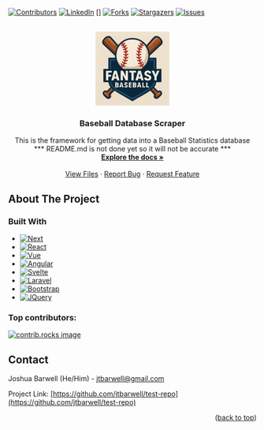 <!-- Improved compatibility of back to top link: See: https://github.com/othneildrew/Best-README-Template/pull/73 -->
<a id="readme-top"></a>
<!--
*** Thanks for checking out the Best-README-Template. If you have a suggestion
*** that would make this better, please fork the repo and create a pull request
*** or simply open an issue with the tag "enhancement".
*** Don't forget to give the project a star!
*** Thanks again! Now go create something AMAZING! :D
-->



<!-- PROJECT SHIELDS -->
<!--
*** I'm using markdown "reference style" links for readability.
*** Reference links are enclosed in brackets [ ] instead of parentheses ( ).
*** See the bottom of this document for the declaration of the reference variables
*** for contributors-url, forks-url, etc. This is an optional, concise syntax you may use.
*** https://www.markdownguide.org/basic-syntax/#reference-style-links
-->
[![Contributors][contributors-shield]][contributors-url]
[![LinkedIn][linkedin-shield]][linkedin-url]
[]
[![Forks][forks-shield]][forks-url]
[![Stargazers][stars-shield]][stars-url]
[![Issues][issues-shield]][issues-url]



<!-- PROJECT LOGO -->
<br />
<div align="center">
  <a href="https://github.com/jtbarwell/test-repo">
    <img src="images/Fantasy Baseball.png" alt="Logo" width="150" height="150">
  </a>

<h3 align="center">Baseball Database Scraper</h3>

  <p align="center">
    This is the framework for getting data into a Baseball Statistics database <br />
    *** README.md is not done yet so it will not be accurate ***
    <br />
    <a href="https://github.com/jtbarwell/test-repo"><strong>Explore the docs »</strong></a>
    <br />
    <br />
    <a href="https://github.com/jtbarwell/test-repo">View Files</a>
    &middot;
    <a href="https://github.com/jtbarwell/test-repo/issues/new?labels=bug&template=bug-report---.md">Report Bug</a>
    &middot;
    <a href="https://github.com/jtbarwell/test-repo/issues/new?labels=enhancement&template=feature-request---.md">Request Feature</a>
  </p>
</div>



<!-- TABLE OF CONTENTS -->
<!-- <details>
  <summary>Table of Contents</summary>
  <ol>
    <li>
      <a href="#about-the-project">About The Project</a>
      <ul>
        <li><a href="#built-with">Built With</a></li>
      </ul>
    </li>
    <li>
      <a href="#getting-started">Getting Started</a>
      <ul>
        <li><a href="#prerequisites">Prerequisites</a></li>
        <li><a href="#installation">Installation</a></li>
      </ul>
    </li>
    <li><a href="#usage">Usage</a></li>
    <li><a href="#roadmap">Roadmap</a></li>
    <li><a href="#contributing">Contributing</a></li>
    <li><a href="#license">License</a></li>
    <li><a href="#contact">Contact</a></li>
    <li><a href="#acknowledgments">Acknowledgments</a></li>
  </ol>
</details> -->



<!-- ABOUT THE PROJECT -->
## About The Project

<!-- [![Product Name Screen Shot][product-screenshot]](https://example.com) -->




### Built With

* [![Next][Next.js]][Next-url]
* [![React][React.js]][React-url]
* [![Vue][Vue.js]][Vue-url]
* [![Angular][Angular.io]][Angular-url]
* [![Svelte][Svelte.dev]][Svelte-url]
* [![Laravel][Laravel.com]][Laravel-url]
* [![Bootstrap][Bootstrap.com]][Bootstrap-url]
* [![JQuery][JQuery.com]][JQuery-url]



<!-- USAGE EXAMPLES -->
<!-- ## Usage

Use this space to show useful examples of how a project can be used. Additional screenshots, code examples and demos work well in this space. You may also link to more resources.

_For more examples, please refer to the [Documentation](https://example.com)_ -->

### Top contributors:

<a href="https://github.com/jtbarwell/test-repo/graphs/contributors">
  <img src="https://contrib.rocks/image?repo=jtbarwell/test-repo" alt="contrib.rocks image" />
</a>

<!-- CONTACT -->
## Contact

Joshua Barwell (He/Him) - jtbarwell@gmail.com

Project Link: [https://github.com/jtbarwell/test-repo](https://github.com/jtbarwell/test-repo)

<p align="right">(<a href="#readme-top">back to top</a>)</p>



<!-- ACKNOWLEDGMENTS -->
<!-- ## Acknowledgments

* []()
* []()
* []()

<p align="right">(<a href="#readme-top">back to top</a>)</p> -->



<!-- MARKDOWN LINKS & IMAGES -->
<!-- https://www.markdownguide.org/basic-syntax/#reference-style-links -->
[contributors-shield]: https://img.shields.io/github/contributors/jtbarwell/test-repo.svg?style=for-the-badge
[contributors-url]: https://github.com/jtbarwell/test-repo/graphs/contributors
[forks-shield]: https://img.shields.io/github/forks/jtbarwell/test-repo.svg?style=for-the-badge
[forks-url]: https://github.com/jtbarwell/test-repo/network/members
[stars-shield]: https://img.shields.io/github/stars/jtbarwell/test-repo.svg?style=for-the-badge
[stars-url]: https://github.com/jtbarwell/test-repo/stargazers
[issues-shield]: https://img.shields.io/github/issues/jtbarwell/test-repo.svg?style=for-the-badge
[issues-url]: https://github.com/jtbarwell/test-repo/issues
[license-shield]: https://img.shields.io/github/license/jtbarwell/test-repo.svg?style=for-the-badge
[license-url]: https://github.com/jtbarwell/test-repo/blob/master/LICENSE.txt
[linkedin-shield]: https://img.shields.io/badge/-LinkedIn-black.svg?style=for-the-badge&logo=linkedin&colorB=555
[linkedin-url]: https://linkedin.com/in/joshuabarwell
[product-screenshot]: images/screenshot.png
[Next.js]: https://img.shields.io/badge/next.js-000000?style=for-the-badge&logo=nextdotjs&logoColor=white
[Next-url]: https://nextjs.org/
[React.js]: https://img.shields.io/badge/React-20232A?style=for-the-badge&logo=react&logoColor=61DAFB
[React-url]: https://reactjs.org/
[Vue.js]: https://img.shields.io/badge/Vue.js-35495E?style=for-the-badge&logo=vuedotjs&logoColor=4FC08D
[Vue-url]: https://vuejs.org/
[Angular.io]: https://img.shields.io/badge/Angular-DD0031?style=for-the-badge&logo=angular&logoColor=white
[Angular-url]: https://angular.io/
[Svelte.dev]: https://img.shields.io/badge/Svelte-4A4A55?style=for-the-badge&logo=svelte&logoColor=FF3E00
[Svelte-url]: https://svelte.dev/
[Laravel.com]: https://img.shields.io/badge/Laravel-FF2D20?style=for-the-badge&logo=laravel&logoColor=white
[Laravel-url]: https://laravel.com
[Bootstrap.com]: https://img.shields.io/badge/Bootstrap-563D7C?style=for-the-badge&logo=bootstrap&logoColor=white
[Bootstrap-url]: https://getbootstrap.com
[JQuery.com]: https://img.shields.io/badge/jQuery-0769AD?style=for-the-badge&logo=jquery&logoColor=white
[JQuery-url]: https://jquery.com 
